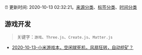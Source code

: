 :alarm_clock: 更新时间: 2020-10-13 02:32:21。[来源分类](../README.md)、[标签分类](../TAGS.md)、[时间分类](../TIMELINE.md)

## 游戏开发


> 关键字：`游戏`、`Three.js`、`Create.js`、`Matter.js`



- [2020-10-13-小米游戏本，空闲就死机，风扇狂转，自动挖矿？](https://www.v2ex.com/t/714401) 